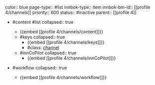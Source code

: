 color:: blue
page-type:: #list
innbok-type:: item
innbok-bm-id:: [[profile 4/channels]]
priority:: 600
status:: #inactive
parent:: [[profile 4]]

- #content #list
  collapsed:: true
	- {{embed [[profile 4/channels/content]]}}
  - #keys
    collapsed:: true
	  - {{embed [[profile 4/channels/keys]]}}
	  - #class: [channel](https://go.innbok.com/#/page/innBoK%2Fclass%2Fchannel)
  - #innCoPilot
    collapsed:: true
	  - {{embed [[profile 4/channels/innCoPilot]]}}

- #workflow
  collapsed:: true
	- {{embed [[profile 4/channels/workflow]]}}

